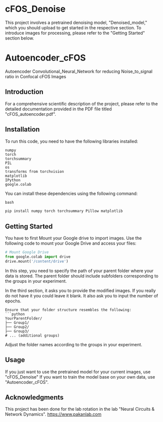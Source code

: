 # cFOS_Denoise

This project involves a pretrained denoising model, "Denoised_model," which you should upload to get started in the respective section. To introduce images for processing, please refer to the "Getting Started" section below.

# Autoencoder_cFOS
Autoencoder Convolutional_Neural_Network for reducing Noise_to_signal ratio in Confocal cFOS Images

## Introduction

For a comprehensive scientific description of the project, please refer to the detailed documentation provided in the PDF file titled "cFOS_autoencoder.pdf".


## Installation
To run this code, you need to have the following libraries installed:

    numpy
    torch
    torchsummary
    PIL
    os
    transforms from torchvision
    matplotlib
    IPython
    google.colab

You can install these dependencies using the following command:
```python
bash

pip install numpy torch torchsummary Pillow matplotlib

```

## Getting Started

You have to first Mount your Google drive to import images. Use the following code to mount your Google Drive and access your files:
```python
# Mount Google Drive
from google.colab import drive
drive.mount('/content/drive')

```
In this step, you need to specify the path of your parent folder where your data is stored. The parent folder should include subfolders corresponding to the groups in your experiment.

In the third section, it asks you to provide the modified images. If you really do not have it you could leave it blank.
It also ask you to input the number of epochs.
```
Ensure that your folder structure resembles the following:
```python
YourParentFolder/
├── Group1/
├── Group2/
├── Group3/
# ... (additional groups)
```
Adjust the folder names according to the groups in your experiment.


## Usage

If you just want to use the pretrained model for your current images, use "cFOS_Denoise"
If you want to train the model base on your own data, use "Autoencoder_cFOS".

## Acknowledgments
This project has been done for the lab rotation in the lab "Neural Circuits & Network Dynamics".
https://www.pakanlab.com
